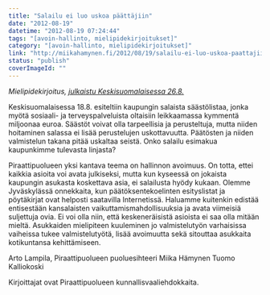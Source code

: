```yaml
---
title: "Salailu ei luo uskoa päättäjiin"
date: "2012-08-19"
datetime: "2012-08-19 07:24:44"
tags: "[avoin-hallinto, mielipidekirjoitukset]"
category: "[avoin-hallinto, mielipidekirjoitukset]"
link: "http://miikahamynen.fi/2012/08/19/salailu-ei-luo-uskoa-paattajiin/"
status: "publish"
coverImageId: ""
---
```


_Mielipidekirjoitus, [julkaistu Keskisuomalaisessa 26.8.](http://www.ksml.fi/mielipide/mielipidekirjoitukset/salailu-ei-luo-uskoa-paattajiin/1238002)_

Keskisuomalaisessa 18.8. esiteltiin kaupungin salaista säästölistaa, jonka myötä sosiaali- ja terveyspalveluista oltaisiin leikkaamassa kymmentä miljoonaa euroa. Säästöt voivat olla tarpeellisia ja perusteltuja, mutta niiden hoitaminen salassa ei lisää perustelujen uskottavuutta. Päätösten ja niiden valmistelun takana pitää uskaltaa seistä. Onko salailu esimakua kaupunkimme tulevasta linjasta?

Piraattipuolueen yksi kantava teema on hallinnon avoimuus. On totta, ettei kaikkia asioita voi avata julkiseksi, mutta kun kyseessä on jokaista kaupungin asukasta koskettava asia, ei salailusta hyödy kukaan. Olemme Jyväskylässä onnekkaita, kun päätöksentekoelinten esityslistat ja pöytäkirjat ovat helposti saatavilla Internetissä. Haluamme kuitenkin edistää entisestään kansalaisten vaikuttamismahdollisuuksia ja avata viimeisiä suljettuja ovia. Ei voi olla niin, että keskeneräisistä asioista ei saa olla mitään mieltä. Asukkaiden mielipiteen kuuleminen jo valmistelutyön varhaisissa vaiheissa tukee valmistelutyötä, lisää avoimuutta sekä sitouttaa asukkaita kotikuntansa kehittämiseen.

Arto Lampila, Piraattipuolueen puoluesihteeri Miika Hämynen Tuomo Kalliokoski

Kirjoittajat ovat Piraattipuolueen kunnallisvaaliehdokkaita.
